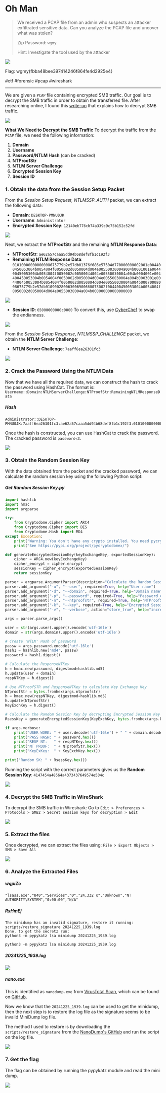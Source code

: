 # Oh Man
> We received a PCAP file from an admin who suspects an attacker exfiltrated sensitive data. Can you analyze the PCAP file and uncover what was stolen?
> 
> Zip Password: `wgmy`
> 
> Hint: Investigate the tool used by the attacker

![](https://i.imgur.com/0s6npML.png)

Flag: wgmy{fbba48bee397414246f864fe4d2925e4}

#ctf #forensic #pcap #wireshark 

---
We are given a `PCAP` file containing encrypted SMB traffic. Our goal is to decrypt the SMB traffic in order to obtain the transferred file. After researching online, I found this [write-up](https://medium.com/maverislabs/decrypting-smb3-traffic-with-just-a-pcap-absolutely-maybe-712ed23ff6a2) that explains how to decrypt SMB traffic.

![](https://i.imgur.com/OMbWMmd.png)

**What We Need to Decrypt the SMB Traffic**
To decrypt the traffic from the `PCAP` file, we need the following information:
1. **Domain**
2. **Username**
3. **Password/NTLM Hash** (can be cracked)
4. **NTProofStr**
5. **NTLM Server Challenge**
6. **Encrypted Session Key**
7. **Session ID**

### 1. Obtain the data from the Session Setup Packet
From the _Session Setup Request, NTLMSSP_AUTH_ packet, we can extract the following data:
- **Domain**: `DESKTOP-PMNU0JK`
- **Username**: `Administrator`
- **Encrypted Session Key**: `12140eb776cb74a339c9c75b152c52fd`

![](https://i.imgur.com/TrXvDay.png)

Next, we extract the **NTProofStr** and the remaining **NTLM Response Data**:
- **NTProofStr**: `ae62a57caaa5dd94b68def8fb1c192f3`
- **Remaining NTLM Response Data**: `01010000000000008675779b2e57db01376f686e57504d770000000002001e004400450053004b0054004f0050002d0050004d004e00550030004a004b0001001e004400450053004b0054004f0050002d0050004d004e00550030004a004b0004001e004400450053004b0054004f0050002d0050004d004e00550030004a004b0003001e004400450053004b0054004f0050002d0050004d004e00550030004a004b00070008008675779b2e57db010900280063006900660073002f004400450053004b0054004f0050002d0050004d004e00550030004a004b000000000000000000`

![](https://i.imgur.com/kuT6B27.png)

- **Session ID**: `65000000000c0000`
  To convert this, use [CyberChef](https://cyberchef.org/#recipe=Swap_endianness('Hex',8,true)Remove_whitespace(true,true,true,true,true,false)&input=MHgwMDAwMGMwMDAwMDAwMDY1) to swap the endianness.

![](https://i.imgur.com/UsAEOKs.png)

From the _Session Setup Response, NTLMSSP_CHALLENGE_ packet, we obtain the **NTLM Server Challenge**:
- **NTLM Server Challenge**: `7aaff6ea26301fc3`

![](https://i.imgur.com/gJBZwxg.png)

### 2. Crack the Password Using the NTLM Data
Now that we have all the required data, we can construct the hash to crack the password using HashCat. The format is:
`Username::Domain:NTLMServerChallenge:NTProofStr:RemainingNTLMResponseData`
##### Hash
```
Administrator::DESKTOP-PMNU0JK:7aaff6ea26301fc3:ae62a57caaa5dd94b68def8fb1c192f3:01010000000000008675779b2e57db01376f686e57504d770000000002001e004400450053004b0054004f0050002d0050004d004e00550030004a004b0001001e004400450053004b0054004f0050002d0050004d004e00550030004a004b0004001e004400450053004b0054004f0050002d0050004d004e00550030004a004b0003001e004400450053004b0054004f0050002d0050004d004e00550030004a004b00070008008675779b2e57db010900280063006900660073002f004400450053004b0054004f0050002d0050004d004e00550030004a004b000000000000000000
```

Once the hash is constructed, you can use HashCat to crack the password. The cracked password is `password<3`.

![](https://i.imgur.com/1T1jp2I.png)

### 3. Obtain the Random Session Key
With the data obtained from the packet and the cracked password, we can calculate the random session key using the following Python script:
##### Get Random Session Key.py
```python
import hashlib
import hmac
import argparse

try:
    from Cryptodome.Cipher import ARC4
    from Cryptodome.Cipher import DES
    from Cryptodome.Hash import MD4
except Exception:
    print("Warning: You don't have any crypto installed. You need pycryptodomex")
    print("See https://pypi.org/project/pycryptodomex/")

def generateEncryptedSessionKey(keyExchangeKey, exportedSessionKey):
    cipher = ARC4.new(keyExchangeKey)
    cipher_encrypt = cipher.encrypt
    sessionKey = cipher_encrypt(exportedSessionKey)
    return sessionKey

parser = argparse.ArgumentParser(description="Calculate the Random Session Key based on data from a PCAP (maybe).")
parser.add_argument("-u", "--user", required=True, help="User name")
parser.add_argument("-d", "--domain", required=True, help="Domain name")
parser.add_argument("-p", "--password", required=True, help="Password of User")
parser.add_argument("-n", "--ntproofstr", required=True, help="NTProofStr. This can be found in PCAP (provide Hex Stream)")
parser.add_argument("-k", "--key", required=True, help="Encrypted Session Key. This can be found in PCAP (provide Hex Stream)")
parser.add_argument("-v", "--verbose", action="store_true", help="increase output verbosity")

args = parser.parse_args()

user = str(args.user).upper().encode('utf-16le')
domain = str(args.domain).upper().encode('utf-16le')

# Create 'NTLM' Hash of password
passw = args.password.encode('utf-16le')
hash1 = hashlib.new('md4', passw)
password = hash1.digest()

# Calculate the ResponseNTKey
h = hmac.new(password, digestmod=hashlib.md5)
h.update(user + domain)
respNTKey = h.digest()

# Use NTProofSTR and ResponseNTKey to calculate Key Exchange Key
NTproofStr = bytes.fromhex(args.ntproofstr)
h = hmac.new(respNTKey, digestmod=hashlib.md5)
h.update(NTproofStr)
KeyExchKey = h.digest()

# Calculate the Random Session Key by decrypting Encrypted Session Key with Key Exchange Key via RC4
RsessKey = generateEncryptedSessionKey(KeyExchKey, bytes.fromhex(args.key))

if args.verbose:
    print("USER WORK: " + user.decode('utf-16le') + " " + domain.decode('utf-16le'))
    print("PASS HASH: " + password.hex())
    print("RESP NT:   " + respNTKey.hex())
    print("NT PROOF:  " + NTproofStr.hex())
    print("KeyExKey:  " + KeyExchKey.hex())    

print("Random SK: " + RsessKey.hex())
```

Running the script with the correct parameters gives us the **Random Session Key**: `4147454a48564a4373437649574e504c`

![](https://i.imgur.com/rDZlwZC.png)

### 4. Decrypt the SMB Traffic in WireShark
To decrypt the SMB traffic in Wireshark:
Go to `Edit > Preferences > Protocols > SMB2 > Secret session keys for decryption > Edit`

![](https://i.imgur.com/4ch2cHi.png)

### 5. Extract the files
Once decrypted, we can extract the files using:
`File > Export Objects > SMB > Save All`

![](https://i.imgur.com/IbkE8cP.png)

### 6. Analyze the Extracted Files
##### wqpiZo
```
"lsass.exe","840","Services","0","24,332 K","Unknown","NT AUTHORITY\SYSTEM","0:00:00","N/A"
```

##### RxHmEj
```
The minidump has an invalid signature, restore it running:
scripts/restore_signature 20241225_1939.log
Done, to get the secretz run:
python3 -m pypykatz lsa minidump 20241225_1939.log

python3 -m pypykatz lsa minidump 20241225_1939.log
```

##### 20241225_1939.log

![](https://i.imgur.com/5E99tbB.png)

##### nano.exe
This is identified as `nanodump.exe` from [VirusTotal Scan](https://www.virustotal.com/gui/file/bc21f289cc113a77ca1f48900a321d8f0eff024634a9255becc8afda66c213bd/details), which can be found on [GitHub](https://github.com/fortra/nanodump).

Now we know that the `20241225_1939.log` can be used to get the minidump, then the next step is to restore the log file as the signature seems to be invalid MiniDump log file.

The method I used to restore is by downloading the `scripts/restore_signature` from the [NanoDump's GitHub](https://github.com/fortra/nanodump)  and run the script on the log file.

![](https://i.imgur.com/sXp9ZeW.png)

### 7. Get the flag
The flag can be obtained by running the pypykatz module and read the mini dump.

![](https://i.imgur.com/Qhwswlj.png)